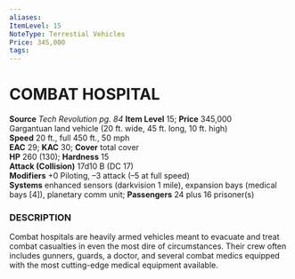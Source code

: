 ```yaml
---
aliases: 
ItemLevel: 15
NoteType: Terrestial Vehicles
Price: 345,000
tags: 
---
```

# COMBAT HOSPITAL
**Source** _Tech Revolution pg. 84_
**Item Level** 15; **Price** 345,000  
Gargantuan land vehicle (20 ft. wide, 45 ft. long, 10 ft. high)  
**Speed** 20 ft., full 450 ft., 50 mph  
**EAC** 29; **KAC** 30; **Cover** total cover  
**HP** 260 (130); **Hardness** 15  
**Attack (Collision)** 17d10 B (DC 17)  
**Modifiers** +0 Piloting, –3 attack (–5 at full speed)  
**Systems** enhanced sensors (darkvision 1 mile), expansion bays (medical bays [4]), planetary comm unit; **Passengers** 24 plus 16 prisoner(s)  

### DESCRIPTION

Combat hospitals are heavily armed vehicles meant to evacuate and treat combat casualties in even the most dire of circumstances. Their crew often includes gunners, guards, a doctor, and several combat medics equipped with the most cutting-edge medical equipment available.